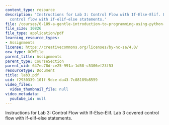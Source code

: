 ```yaml
---
content_type: resource
description: 'Instructions for Lab 3: Control Flow with If-Else-Elif. Lab 3 covered
  control flow with if-elif-else statements.'
file: /courses/6-189-a-gentle-introduction-to-programming-using-python-january-iap-2008/f2930339101f9dceda437c08189b8559_lab3.pdf
file_size: 10826
file_type: application/pdf
learning_resource_types:
- Assignments
license: https://creativecommons.org/licenses/by-nc-sa/4.0/
ocw_type: OCWFile
parent_title: Assignments
parent_type: CourseSection
parent_uid: 647ec78d-ce25-991a-1d58-c5306ef23f53
resourcetype: Document
title: lab3.pdf
uid: f2930339-101f-9dce-da43-7c08189b8559
video_files:
  video_thumbnail_file: null
video_metadata:
  youtube_id: null
---
```

Instructions for Lab 3: Control Flow with If-Else-Elif. Lab 3 covered control flow with if-elif-else statements.